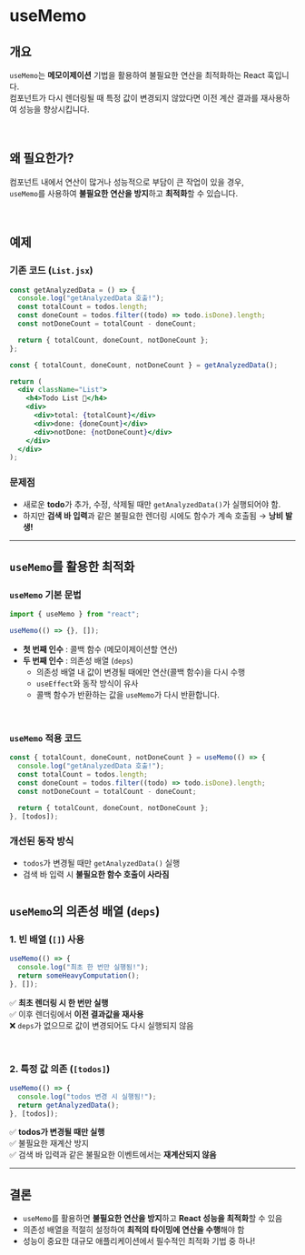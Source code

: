 # useMemo

## 개요  
`useMemo`는 **메모이제이션** 기법을 활용하여 불필요한 연산을 최적화하는 React 훅입니다.  
컴포넌트가 다시 렌더링될 때 특정 값이 변경되지 않았다면 이전 계산 결과를 재사용하여 성능을 향상시킵니다.

<br />

## 왜 필요한가?  
컴포넌트 내에서 연산이 많거나 성능적으로 부담이 큰 작업이 있을 경우,  
`useMemo`를 사용하여 **불필요한 연산을 방지**하고 **최적화**할 수 있습니다.

<br /> 

## 예제  

### 기존 코드 (`List.jsx`)

```jsx
const getAnalyzedData = () => {
  console.log("getAnalyzedData 호출!");
  const totalCount = todos.length;
  const doneCount = todos.filter((todo) => todo.isDone).length;
  const notDoneCount = totalCount - doneCount;

  return { totalCount, doneCount, notDoneCount };
};

const { totalCount, doneCount, notDoneCount } = getAnalyzedData();

return (
  <div className="List">
    <h4>Todo List 🌱</h4>
    <div>
      <div>total: {totalCount}</div>
      <div>done: {doneCount}</div>
      <div>notDone: {notDoneCount}</div>
    </div>
  </div>
);
```

### 문제점  
- 새로운 **todo**가 추가, 수정, 삭제될 때만 `getAnalyzedData()`가 실행되어야 함.
- 하지만 **검색 바 입력**과 같은 불필요한 렌더링 시에도 함수가 계속 호출됨 → **낭비 발생!**

---

## `useMemo`를 활용한 최적화  

### `useMemo` 기본 문법  

```jsx
import { useMemo } from "react";

useMemo(() => {}, []);
```

- **첫 번째 인수** : 콜백 함수 (메모이제이션할 연산)  
- **두 번째 인수** : 의존성 배열 (`deps`)  
  - 의존성 배열 내 값이 변경될 때에만 연산(콜백 함수)을 다시 수행  
  - `useEffect`와 동작 방식이 유사
  - 콜백 함수가 반환하는 값을 `useMemo`가 다시 반환합니다.

<br />

### `useMemo` 적용 코드  

```jsx
const { totalCount, doneCount, notDoneCount } = useMemo(() => {
  console.log("getAnalyzedData 호출!");
  const totalCount = todos.length;
  const doneCount = todos.filter((todo) => todo.isDone).length;
  const notDoneCount = totalCount - doneCount;

  return { totalCount, doneCount, notDoneCount };
}, [todos]);
```

### 개선된 동작 방식  
- `todos`가 변경될 때만 `getAnalyzedData()` 실행  
- 검색 바 입력 시 **불필요한 함수 호출이 사라짐**  

#

## `useMemo`의 의존성 배열 (`deps`)  

### 1. 빈 배열 (`[]`) 사용  

```jsx
useMemo(() => {
  console.log("최초 한 번만 실행됨!");
  return someHeavyComputation();
}, []);
```

✅ **최초 렌더링 시 한 번만 실행**  
✅ 이후 렌더링에서 **이전 결과값을 재사용**  
❌ `deps`가 없으므로 값이 변경되어도 다시 실행되지 않음  

<br />

### 2. 특정 값 의존 (`[todos]`)  

```jsx
useMemo(() => {
  console.log("todos 변경 시 실행됨!");
  return getAnalyzedData();
}, [todos]);
```

✅ **todos가 변경될 때만 실행**  
✅ 불필요한 재계산 방지  
✅ 검색 바 입력과 같은 불필요한 이벤트에서는 **재계산되지 않음**  

---

## 결론  
- `useMemo`를 활용하면 **불필요한 연산을 방지**하고 **React 성능을 최적화**할 수 있음  
- 의존성 배열을 적절히 설정하여 **최적의 타이밍에 연산을 수행**해야 함  
- 성능이 중요한 대규모 애플리케이션에서 필수적인 최적화 기법 중 하나!
